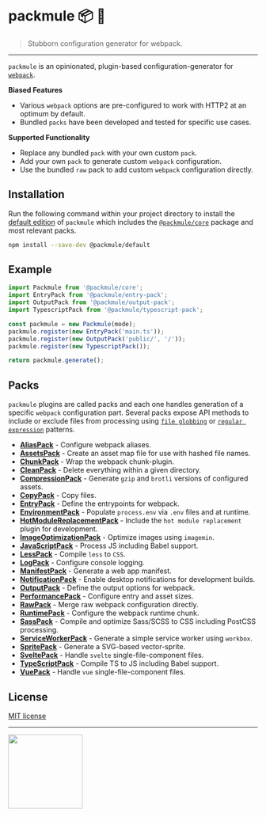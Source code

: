 # packmule 📦 🐴
> Stubborn configuration generator for webpack.

---

`packmule` is an opinionated, plugin-based configuration-generator for [`webpack`](https://webpack.js.org/).

**Biased Features**
* Various `webpack` options are pre-configured to work with HTTP2 at an optimum by default.
* Bundled `packs` have been developed and tested for specific use cases.

**Supported Functionality**
* Replace any bundled `pack` with your own custom `pack`.
* Add your own `pack` to generate custom `webpack` configuration.
* Use the bundled `raw` pack to add custom `webpack` configuration directly.

## Installation

Run the following command within your project directory to install the
[default edition](packages/edition-default/) of `packmule` which includes
the [`@packmule/core`](packages/core/) package and most relevant packs.

```sh
npm install --save-dev @packmule/default
```

## Example

```ts
import Packmule from '@packmule/core';
import EntryPack from '@packmule/entry-pack';
import OutputPack from '@packmule/output-pack';
import TypescriptPack from '@packmule/typescript-pack';

const packmule = new Packmule(mode);
packmule.register(new EntryPack('main.ts'));
packmule.register(new OutputPack('public/', '/'));
packmule.register(new TypescriptPack());

return packmule.generate();
```

## Packs
`packmule` plugins are called packs and each one handles generation of a specific `webpack` configuration part.
Several packs expose API methods to include or exclude files from processing using
[`file globbing`](https://en.wikipedia.org/wiki/Glob_(programming)) or
[`regular expression`](https://en.wikipedia.org/wiki/Regular_expression) patterns.

* **[AliasPack](packages/pack-alias/)** - Configure webpack aliases.
* **[AssetsPack](packages/pack-assets/)** - Create an asset map file for use with hashed file names.
* **[ChunkPack](packages/pack-chunk/)** - Wrap the webpack chunk-plugin.
* **[CleanPack](packages/pack-clean/)** - Delete everything within a given directory.
* **[CompressionPack](packages/pack-compression/)** - Generate `gzip` and `brotli` versions of configured assets.
* **[CopyPack](packages/pack-copy/)** - Copy files.
* **[EntryPack](packages/pack-entry/)** - Define the entrypoints for webpack.
* **[EnvironmentPack](packages/pack-environment/)** - Populate `process.env` via `.env` files and at runtime.
* **[HotModuleReplacementPack](packages/pack-hmr/)** - Include the `hot module replacement` plugin for development.
* **[ImageOptimizationPack](packages/pack-image-optimization/)** - Optimize images using `imagemin`.
* **[JavaScriptPack](packages/pack-javascript/)** - Process JS including Babel support.
* **[LessPack](packages/pack-less/)** - Compile `less` to `CSS`.
* **[LogPack](packages/pack-log/)** - Configure console logging.
* **[ManifestPack](packages/pack-manifest/)** - Generate a web app manifest.
* **[NotificationPack](packages/pack-notification/)** - Enable desktop notifications for development builds.
* **[OutputPack](packages/pack-output/)** - Define the output options for webpack.
* **[PerformancePack](packages/pack-performance/)** - Configure entry and asset sizes.
* **[RawPack](packages/pack-raw/)** - Merge raw webpack configuration directly.
* **[RuntimePack](packages/pack-runtime/)** - Configure the webpack runtime chunk.
* **[SassPack](packages/pack-sass/)** - Compile and optimize Sass/SCSS to CSS including PostCSS processing.
* **[ServiceWorkerPack](packages/pack-service-worker/)** - Generate a simple service worker using `workbox`.
* **[SpritePack](packages/pack-sprite/)** - Generate a SVG-based vector-sprite.
* **[SveltePack](packages/pack-svelte/)** - Handle `svelte` single-file-component files.
* **[TypeScriptPack](packages/pack-typescript/)** - Compile TS to JS including Babel support.
* **[VuePack](packages/pack-vue/)** - Handle `vue` single-file-component files.

## License

[MIT license](LICENSE)

---

[<img src="https://www.pixelart.at/fileadmin/images/logo-new/logo.svg" width="150">](https://www.pixelart.at/)
